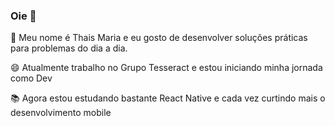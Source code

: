 ### Oie 👋

:woman: Meu nome é Thais Maria e eu gosto de desenvolver soluções práticas para problemas do dia a dia. 

😄 Atualmente trabalho no Grupo Tesseract e estou iniciando minha jornada como Dev

:books: Agora estou estudando bastante React Native e cada vez curtindo mais o desenvolvimento mobile

<!--
**ThaisMap/ThaisMap** is a ✨ _special_ ✨ repository because its `README.md` (this file) appears on your GitHub profile.


Here are some ideas to get you started:

- 🔭 I’m currently working on ...
- 🌱 I’m currently learning ...
- 👯 I’m looking to collaborate on ...
- 🤔 I’m looking for help with ...
- 💬 Ask me about ...
- 📫 How to reach me: ...
- 😄 Pronouns: ...
- ⚡ Fun fact: ...
-->
